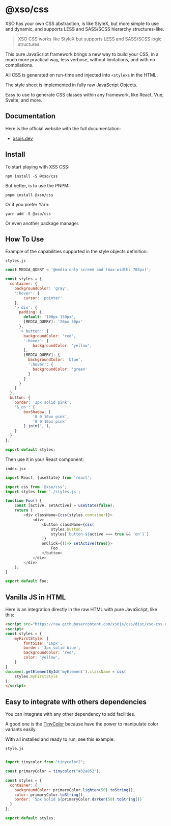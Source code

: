 # @xso/css

XSO has your own CSS abstraction, is like StyleX, but more simple to use and dynamic, and supports LESS and SASS/SCSS hierarchy structures-like.

> XSO CSS works like StyleX but supports LESS and SASS/SCSS logic structures.

This pure JavaScript framework brings a new way to build your CSS, in a much more practical way, less verbose, without limitations, and with no compilations.

All CSS is generated on run-time and injected into `<style>`s in the HTML.

The style sheet is implemented in fully raw JavaScript Objects.

Easy to use to generate CSS classes within any framework, like React, Vue, Svelte, and more.

## Documentation

Here is the official website with the full documentation:

- [xsojs.dev](https://www.xsojs.dev/framework/css)

## Install

To start playing with XSS CSS:

`npm install -S @xso/css`

But better, is to use the PNPM:

`pnpm install @xso/css`

Or if you prefer Yarn:

`yarn add -S @xso/css`

Or even another package manager.

## How To Use

Example of the capabilities supported in the style objects definition:

`styles.js`

```javascript
const MEDIA_QUERY = '@media only screen and (max-width: 768px)';

const styles = {
  container: {
    backgroundColor: 'gray',
    ':hover': {
        cursor: 'pointer'
    },
    '> div': {
      padding: {
        default: '100px 150px',
        [MEDIA_QUERY]: '20px 50px'
      },
      '> button': {
        backgroundColor: 'red',
        ':hover': {
            backgroundColor: 'yellow',
        },
        [MEDIA_QUERY]: {
          backgroundColor: 'blue',
          ':hover': {
            backgroundColor: 'green'
          }
        }
      }
    }
  },
  button: {
    border: '2px solid pink',
    '&_on': {
        boxShadow: [
            '0 0 10px pink',
            '0 0 10px pink'
        ].join(','),
    }
  }
};

export default styles;
```

Then use it in your React component:

`index.jsx`

```javascript
import React, {useState} from 'react';

import css from '@xso/css';
import styles from './styles.js';

function Foo() {
    const [active, setActive] = useState(false);
    return (
        <div className={css(styles.container)}>
            <div>
                <button className={css(
                    styles.button,
                    styles[`button-${active === true && 'on'}`]
                )}
                onClick={()=> setActive(true)}>
                    Foo
                </button>
            </div>
        </div>
    );
}

export default Foo;
```

## Vanilla JS in HTML

Here is an integration directly in the raw HTML with pure JavaScript, like this:

```html
<script src="https://raw.githubusercontent.com/xsojs/css/dist/xso-css.umd.js"></script>
<script>
const styles = {
    myFirstStyle: {
        fontSize: '16px',
        border: '3px solid blue',
        backgroundColor: 'red',
        color: 'yellow',
    }
}
document.getElementById('myElement').className = css(
    styles.myFirstStyle
);
</script>
```

## Easy to integrate with others dependencies

You can integrate with any other dependency to add facilities.

A good one is the [TinyColor](https://github.com/bgrins/TinyColor) because have the power to manipulate color variants easily.

With all installed and ready to run, see this example:

`style.js`

```javascript

import tinycolor from "tinycolor2";

const primaryColor = tinycolor("#32a852");

const styles = {
  container: {
    backgroundColor: primaryColor.lighten(50).toString(),
    color: primaryColor.toString(),
    border: `5px solid ${primaryColor.darken(50).toString()}`
  }
};

export default styles;
```
